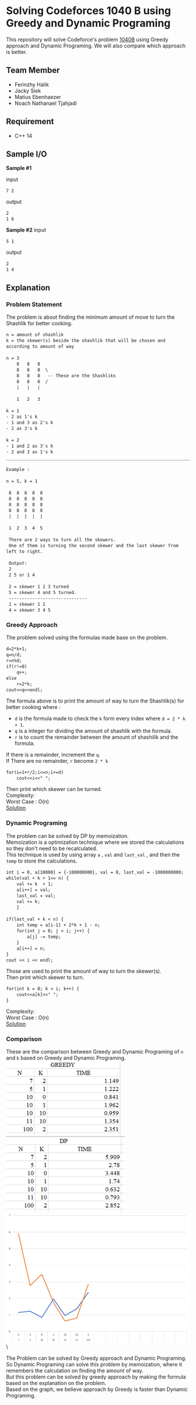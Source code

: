 # Solving Codeforces 1040 B using Greedy and Dynamic Programing

This repository will solve Codeforce's problem [1040B](https://codeforces.com/problemset/problem/1040/B) using Greedy approach and Dynamic Programing. We will also compare which approach is better.

## Team Member
- Ferinzhy Halik
- Jacky Siek
- Matius Ebenhaezer
- Noach Nathanael Tjahjadi

## Requirement
- C++ 14

## Sample I/O
**Sample #1**

input
```
7 2
```
output
```
2
1 6
```

**Sample #2**
input
```
5 1
```
output
```
2
1 4
```

## Explanation
### Problem Statement

The problem is about finding the minimum amount of move to turn the Shashlik for better cooking.
```
n = amount of shashlik
k = the skewer(s) beside the shashlik that will be chosen and according to amount of way

n = 3
	8	8	8 	
	8	8	8  \    
	8	8	8   -- These are the Shashliks
	8	8	8  /
	|	|	| 

	1 	2 	3

k = 1
- 2 as 1's k
- 1 and 3 as 2's k
- 2 as 3's k

k = 2
- 1 and 2 as 3's k
- 2 and 3 as 1's k
__________________________________________________________________________________

Example :

n = 5, k = 1

 8  8  8  8  8  
 8  8  8  8  8   
 8  8  8  8  8     
 8  8  8  8  8  
 |  |  |  |  |  

 1  2  3  4  5

 There are 2 ways to turn all the skewers.
 One of them is turning the second skewer and the last skewer from left to right.

 Output: 
 2
 2 5 or 1 4

 2 = skewer 1 2 3 turned
 5 = skewer 4 and 5 turned.
 ------------------------------
 1 = skewer 1 2
 4 = skewer 3 4 5
```	

### Greedy Approach
The problem solved using the formulas made base on the problem.
```
d=2*k+1;
q=n/d;
r=n%d;
if(r!=0)
	q++;
else
	r=2*k;
cout<<q<<endl;
```
The formula above is to print the amount of way to turn the Shashlik(s) for better cooking where :
- `d` is the formula made to check the `k` form every index where `d = 2 * k + 1`.
- `q` is a integer for dividing the amount of shashlik with the formula.
- `r` is to count the remainder between the amount of shashilik and the formula.

If there is a remainder, increment the `q`.\
If There are no remainder, `r` become `2 * k`

```
for(i=1+r/2;i<=n;i+=d)
	cout<<i<<" ";
```
Then print which skewer can be turned.\
Complexity:\
Worst Case : O(n)\
[Solution](https://codeforces.com/contest/1040/submission/46118595)

### Dynamic Programing

The problem can be solved by DP by memoization.\
Memoization is a optimization technique where we stored the calculations so they don't need to be recalculated.\
This technique is used by using array `a` , `val` and `last_val` , and then the `temp` to store the calculations.
```
int i = 0, a[10000] = {-100000000}, val = 0, last_val = -1000000000;
while(val + k + 1<= n) {
	val += k  + 1;
	a[i++] = val;
	last_val = val;
	val += k;
	}

if(last_val + k < n) {
	int temp = a[i-1] + 2*k + 1 - n;
	for(int j = 0; j < i; j++) {
		a[j] -= temp;
	}
	a[i++] = n;
}
cout << i << endl;
```
Those are used to print the amount of way to turn the skewer(s).\
Then print which skewer to turn.
```
for(int k = 0; k < i; k++) {
	cout<<a[k]<<" ";
}	
```
Complexity:\
Worst Case : O(n)\
[Solution](https://codeforces.com/contest/1040/submission/46118666)

### Comparison
These are the comparison between Greedy and Dynamic Programing of `n` and `k` based on Greedy and Dynamic Programing.\
![](https://github.com/AAlab1819/ProjectTeam02-B/blob/master/Greedy.png?raw=true)\
![](https://github.com/AAlab1819/ProjectTeam02-B/blob/master/DP.png?raw=true)\
![](https://github.com/AAlab1819/ProjectTeam02-B/blob/master/Graph.png?raw=true)\

The Problem can be solved by Greedy approach and Dynamic Programing.\
So Dynamic Programing can solve this problem by memoization, where it remembers the calculation on finding the amount of way.\
But this problem can be solved by greedy approach by making the formula based on the explanation on the problem.\
Based on the graph, we believe approach by Greedy is faster than Dynamic Programing. 



